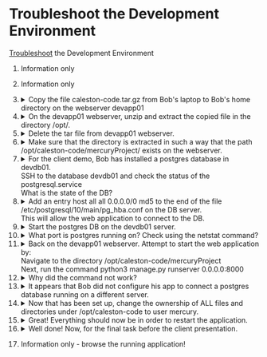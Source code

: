 # Troubleshoot the Development Environment

[Troubleshoot](https://kodekloud.com/topic/lab-troubleshoot-the-development-environment/) the Development Environment


1. Information only
1. Information only
1.  <details>
    <summary>Copy the file caleston-code.tar.gz from Bob's laptop to Bob's home directory on the webserver devapp01</summary>

    ```bash
    scp caleston-code.tar.gz devapp01:~/
    ```

    </details>
1.  <details>
    <summary>On the devapp01 webserver, unzip and extract the copied file in the directory /opt/.</summary>

    Note that the `/opt` directory is owned by root on `devapp01` so we'll need sudo

    ```bash
    ssh devapp01

    sudo tar -zxf caleston-code.tar.gz -C /opt
    ```

    Don't exit from the ssh session just yet. We need to remain on `devapp01`

    </details>
1.  <details>
    <summary>Delete the tar file from devapp01 webserver.</summary>

    ```bash
    rm caleston-code.tar.gz
    ```

    </details>
1.  <details>
    <summary>Make sure that the directory is extracted in such a way that the path /opt/caleston-code/mercuryProject/ exists on the webserver.</summary>

    Nothing to do here. If you got Q4 right, then this will work too - press OK.

    You can verify if you like:

    ```bash
    ls -l /opt/caleston-code/mercuryProject/
    ```

    </details>
1.  <details>
    <summary>For the client demo, Bob has installed a postgres database in devdb01.</br>SSH to the database devdb01 and check the status of the postgresql.service</br>What is the state of the DB?</summary>

    At this point you are still logged into `devapp01`, so first return to Bob's laptop

    ```bash
    exit
    ```

    Now go to the db node

    ```bash
    ssh devdb01

    systemctl status postgresql.service
    ```

    Note the status: `Active: inactive (dead) ...`

    Don't exit from the ssh session just yet. We need to remain on `devdb01`
    </details>
1.  <details>
    <summary>Add an entry host all all 0.0.0.0/0 md5 to the end of the file /etc/postgresql/10/main/pg_hba.conf on the DB server.</br>This will allow the web application to connect to the DB.</summary>

    ```bash
    sudo vi /etc/postgresql/10/main/pg_hba.conf
    ```

    Make the change as directed, save and exit `vi`.

    </details>
1.  <details>
    <summary>Start the postgres DB on the devdb01 server.</summary>

    ```bash
    sudo systemctl start postgresql.service
    ```

    </details>
1.  <details>
    <summary>What port is postgres running on? Check using the netstat command?</summary>

    ```bash
    sudo netstat -ptean
    ```

    There's 2 entries for postgres, one each for IPv4 and IPv6, but both are using the same port. Note this port down - you will need it later!

    </details>
1.  <details>
    <summary>Back on the devapp01 webserver. Attempt to start the web application by:</br>Navigate to the directory /opt/caleston-code/mercuryProject</br>Next, run the command python3 manage.py runserver 0.0.0.0:8000</summary>

    At this point you are still logged into `devdb01`, so first return to Bob's laptop

    ```bash
    exit
    ```

    Now go to the app node

    ```bash
    ssh devapp01

    cd /opt/caleston-code/mercuryProject
    python3 manage.py runserver 0.0.0.0:8000
    ```

    Note it dumps a stack trace on the screen, i.e. it crashed! Thus the answer is `No`.

    Press `CRTL + C`

    </details>
1.  <details>
    <summary>Why did the command not work?</summary>

    The answer to this is in the stack trace at the end. The app cannot connect to the database on the address and port indicated. Also remember the earlier question where you were asked to find the port that the database server is listening on!

    </details>
1.  <details>
    <summary>It appears that Bob did not configure his app to connect a postgres database running on a different server.</summary>

    For this, we need to first find the file we need to edit, so we're going to use `find` to find _files_ and use `grep` to find the specific text, with the `-l` switch to print the file path the text was found in.

    ```bash
    find . -type f -exec grep -l 'DATABASES = {' "{}" \;
    ```

    Edit the file that was returned by the above

    ```bash
    vi ./mercury/settings.py
    ```

    Scroll down to `DATABASES = {` and beneath this set the correct host and port. Save and exit.

    </details>
1.  <details>
    <summary>Now that has been set up, change the ownership of ALL files and directories under /opt/caleston-code to user mercury.</summary>

    You'll need to be root to reassign ownership

    ```bash
    sudo chown -R mercury /opt/caleston-code
    ```

    </details>
1.  <details>
    <summary>Great! Everything should now be in order to restart the application.</summary>

    If you've followed all the above steps, you should still be in directory `/opt/caleston-code/mercuryProject`

    Start the app as directed and verify it works, then `CTRL-C` to exit.

    Now run the migration. Note that the venv directory is not beneath the current directory as the question suggests. It is actually in the *parent* directory, hence `../venv` below.

    ```bash
    source ../venv/bin/activate
    python3 manage.py migrate
    ```

    Start the app again so the question will vaildate.

    **What is this venv stuff?**

    If you're considering learning Python (highly recommended as it is required in most DevOps jobs), this means Virtual ENVironment. It allows you to install python packages on a project-by-project basis, thus not polluting the main Python installation.

    </details>
1.  <details>
    <summary>Well done! Now, for the final task before the client presentation.</summary>

    Here we have to create a [systemd unit file](https://access.redhat.com/documentation/en-us/red_hat_enterprise_linux/8/html/configuring_basic_system_settings/assembly_working-with-systemd-unit-files_configuring-basic-system-settings) to make the python app be runnable as a service.

    First quit the running webapp by pressing `CTRL-C`

    Note that in unit files, the process to execute (in this case `python3`) we must use its fully qualified path, as `systemd` does not have a search path. Get this like this

    ```bash
    which python3
    ```

    Now create the unit file

    ```bash
    sudo vi /etc/systemd/system/mercury.service
    ```

    And put the following in to satisfy the question requirements

    ```
    [Unit]
    Description=Project Mercury Web Application

    [Service]
    ExecStart=/usr/bin/python3 manage.py runserver 0.0.0.0:8000
    Restart=on-failure
    WorkingDirectory=/opt/caleston-code/mercuryProject/
    User=mercury

    [Install]
    WantedBy=multi-user.target
    ```

    Now enable and start the service. We must run a `daemon-reload` whenever we have created, edited or deleted a unit file. Note that the `.service` extension is optional with `systemctl` commands. We can say `mercury.service`, or simply `mercury`

    ```bash
    sudo systemctl daemon-reload
    sudo systemctl enable mercury
    sudo systemctl start mercury
    ```

    </details>
1.  Information only - browse the running application!

